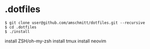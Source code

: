 # .dotfiles

```
$ git clone user@github.com/amschmitt/dotfiles.git --recursive
$ cd .dotfiles
$ ./install
```

install ZSH/oh-my-zsh
install tmux
install neovim
